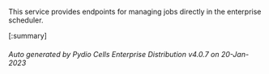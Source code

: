 






This service provides endpoints for managing jobs directly in the enterprise scheduler.

[:summary]

###### Auto generated by Pydio Cells Enterprise Distribution v4.0.7 on 20-Jan-2023
